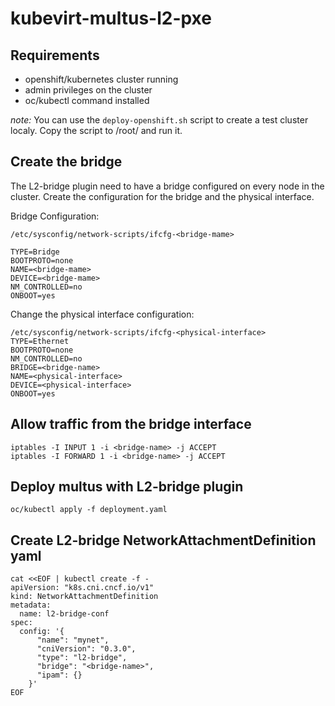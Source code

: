 # kubevirt-multus-l2-pxe

## Requirements
* openshift/kubernetes cluster running
* admin privileges on the cluster
* oc/kubectl command installed

*note:* You can use the `deploy-openshift.sh` script to create a test cluster localy. Copy the script to /root/ and run it.

## Create the bridge

The L2-bridge plugin need to have a bridge configured on every node in the cluster. Create the configuration for the bridge and the physical interface.

Bridge Configuration:

```
/etc/sysconfig/network-scripts/ifcfg-<bridge-mame>

TYPE=Bridge
BOOTPROTO=none
NAME=<bridge-mame>
DEVICE=<bridge-mame>
NM_CONTROLLED=no
ONBOOT=yes
```

Change the physical interface configuration:

```
/etc/sysconfig/network-scripts/ifcfg-<physical-interface>
TYPE=Ethernet
BOOTPROTO=none
NM_CONTROLLED=no
BRIDGE=<bridge-name>
NAME=<physical-interface>
DEVICE=<physical-interface>
ONBOOT=yes
```

## Allow traffic from the bridge interface

```
iptables -I INPUT 1 -i <bridge-name> -j ACCEPT
iptables -I FORWARD 1 -i <bridge-name> -j ACCEPT
```

## Deploy multus with L2-bridge plugin

```
oc/kubectl apply -f deployment.yaml
```

## Create L2-bridge NetworkAttachmentDefinition yaml

```
cat <<EOF | kubectl create -f -
apiVersion: "k8s.cni.cncf.io/v1"
kind: NetworkAttachmentDefinition
metadata:
  name: l2-bridge-conf
spec: 
  config: '{
      "name": "mynet",
      "cniVersion": "0.3.0",
      "type": "l2-bridge",
      "bridge": "<bridge-name>",
      "ipam": {}
    }'
EOF
```